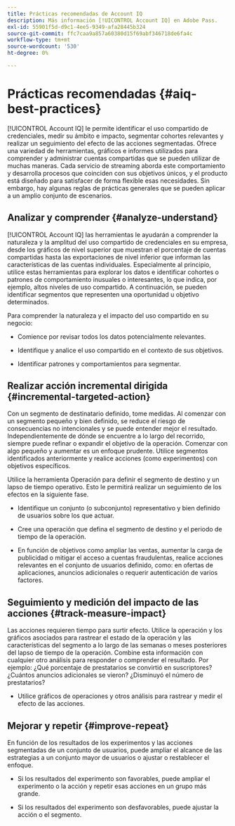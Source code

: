 ```yaml
---
title: Prácticas recomendadas de Account IQ
description: Más información [!UICONTROL Account IQ] en Adobe Pass.
exl-id: 55901f5d-d9c1-4ee5-9349-afa28445b324
source-git-commit: ffc7caa9a857a60380d15f69abf346718de6fa4c
workflow-type: tm+mt
source-wordcount: '530'
ht-degree: 0%

---
```


# Prácticas recomendadas {#aiq-best-practices}

[!UICONTROL Account IQ] le permite identificar el uso compartido de credenciales, medir su ámbito e impacto, segmentar cohortes relevantes y realizar un seguimiento del efecto de las acciones segmentadas. Ofrece una variedad de herramientas, gráficos e informes utilizados para comprender y administrar cuentas compartidas que se pueden utilizar de muchas maneras. Cada servicio de streaming aborda este comportamiento y desarrolla procesos que coinciden con sus objetivos únicos, y el producto está diseñado para satisfacer de forma flexible esas necesidades.  Sin embargo, hay algunas reglas de prácticas generales que se pueden aplicar a un amplio conjunto de escenarios.

## Analizar y comprender {#analyze-understand}

[!UICONTROL Account IQ] las herramientas le ayudarán a comprender la naturaleza y la amplitud del uso compartido de credenciales en su empresa, desde los gráficos de nivel superior que muestran el porcentaje de cuentas compartidas hasta las exportaciones de nivel inferior que informan las características de las cuentas individuales. Especialmente al principio, utilice estas herramientas para explorar los datos e identificar cohortes o patrones de comportamiento inusuales o interesantes, lo que indica, por ejemplo, altos niveles de uso compartido. A continuación, se pueden identificar segmentos que representen una oportunidad u objetivo determinados.

Para comprender la naturaleza y el impacto del uso compartido en su negocio:

* Comience por revisar todos los datos potencialmente relevantes.

* Identifique y analice el uso compartido en el contexto de sus objetivos.

* Identificar patrones y comportamientos para segmentar.

## Realizar acción incremental dirigida {#incremental-targeted-action}

Con un segmento de destinatario definido, tome medidas. Al comenzar con un segmento pequeño y bien definido, se reduce el riesgo de consecuencias no intencionales y se puede entender mejor el resultado. Independientemente de dónde se encuentre a lo largo del recorrido, siempre puede refinar o expandir el objetivo de la operación.
Comenzar con algo pequeño y aumentar es un enfoque prudente. Utilice segmentos identificados anteriormente y realice acciones (como experimentos) con objetivos específicos.

Utilice la herramienta Operación para definir el segmento de destino y un lapso de tiempo operativo. Esto le permitirá realizar un seguimiento de los efectos en la siguiente fase.

* Identifique un conjunto (o subconjunto) representativo y bien definido de usuarios sobre los que actuar.

* Cree una operación que defina el segmento de destino y el periodo de tiempo de la operación.

* En función de objetivos como ampliar las ventas, aumentar la carga de publicidad o mitigar el acceso a cuentas fraudulentas, realice acciones relevantes en el conjunto de usuarios definido, como: en ofertas de aplicaciones, anuncios adicionales o requerir autenticación de varios factores.

<!--If necessary, gauge the affect [by measuring the impact of actions taken](#track-measure-impact).-->

## Seguimiento y medición del impacto de las acciones {#track-measure-impact}

Las acciones requieren tiempo para surtir efecto. Utilice la operación y los gráficos asociados para rastrear el estado de la operación y las características del segmento a lo largo de las semanas o meses posteriores del lapso de tiempo de la operación. Combine esta información con cualquier otro análisis para responder o comprender el resultado. Por ejemplo: ¿Qué porcentaje de prestatarios se convirtió en suscriptores? ¿Cuántos anuncios adicionales se vieron? ¿Disminuyó el número de prestatarios?

* Utilice gráficos de operaciones y otros análisis para rastrear y medir el efecto de las acciones.

## Mejorar y repetir {#improve-repeat}

En función de los resultados de los experimentos y las acciones segmentadas de un conjunto de usuarios, puede ampliar el alcance de las estrategias a un conjunto mayor de usuarios o ajustar o restablecer el enfoque.

* Si los resultados del experimento son favorables, puede ampliar el experimento o la acción y repetir esas acciones en un grupo más grande.

* Si los resultados del experimento son desfavorables, puede ajustar la acción o el segmento.

<!--

Best Practices
[!UICONTROL Account IQ] enables you to maximize your business ROI, and eventually grow your subscribers and revenue by understanding subscriber usage patterns and password sharing. Read on to know how you can make the best use of [!UICONTROL Account IQ] to manage credential sharing.

Analyze and understand
Authorized access of streaming services generates vast sums of data representing user activity. Use [!UICONTROL Account IQ] analytics tools to explore the data and identify interesting cohorts or behavioral patterns that indicate sharing. Then, segments representing a particular opportunity or objective can be identified.

To understand nature and impact of sharing on your business:

Use [!UICONTROL Account IQ] to access all relevant data.

Identify and analyze sharing in the context of your objectives.

Identify patterns and behavior to target.

Take targeted incremental action
To start small and ramp up is a prudent approach. Use previously identified segments, and take actions (as experiments) with specific objectives.

Identify a well-defined, representative subset of users in the segment to act on.

Depending on objectives such as upselling, increasing ad load, or mitigating access to fraudulent accounts, take relevant actions to include customer messaging or offers, extra ads, or requiring multi-factor authentication.

Target users are likely to respond to offers to upgrade and pay for sharing.

Align enterprise stakeholders to update strategy, such as:

Revisit partner agreements to enlist cooperation or concessions.

Simplify access and enhance the user experience for good customers.

Mitigate sharing by limiting access to obvious moochers.

If necessary, gauge the affect by measuring the impact of actions taken.

Track and measure the impact of actions
Once you have acted on some set of users within a segment, it is important to measure the effect of those actions over a subsequent period of weeks or months. For example, you would want to understand:

What percentage of borrowers converted to subscribers?

How many additional ads were viewed?

Did the number of borrowers decrease?

[!UICONTROL Account IQ]'s sophisticated machine learning based models help you analyze and measure the impacts of your experiments (or actions).

Improve and repeat
Based on the outcomes of your experiments and targeted actions on small groups of users, you can expand the reach of your strategies to rest of the user segment or reset the strategy and audience to act on.

Based on the usage insights from risk indices, sharing levels, and usage patterns, you can create experiments (or operations) and tailor your actions for strategic goals or desired outcomes.

If the results of the experiment are favorable, then you can scale up the experiment, and repeat those actions on a larger group.

If the results of the experiment are unfavorable, then you can adjust your action or the experiment group.

Therefore, understanding, acting, and tracking are the keys to optimally mitigate and manage credential sharing in your subscribers.
-->
